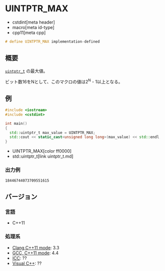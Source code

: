 # UINTPTR_MAX
* cstdint[meta header]
* macro[meta id-type]
* cpp11[meta cpp]

```cpp
# define UINTPTR_MAX implementation-defined
```

## 概要
[`uintptr_t`](uintptr_t.md) の最大値。

ビット数16をNとして、このマクロの値は2<sup>N</sup> - 1以上となる。


## 例
```cpp
#include <iostream>
#include <cstdint>

int main()
{
  std::uintptr_t max_value = UINTPTR_MAX;
  std::cout << static_cast<unsigned long long>(max_value) << std::endl;
}
```
* UINTPTR_MAX[color ff0000]
* std::uintptr_t[link uintptr_t.md]

### 出力例
```
18446744073709551615
```


## バージョン
### 言語
- C++11

### 処理系
- [Clang C++11 mode](/implementation.md#clang): 3.3
- [GCC, C++11 mode](/implementation.md#gcc): 4.4
- [ICC](/implementation.md#icc): ??
- [Visual C++](/implementation.md#visual_cpp): ??

